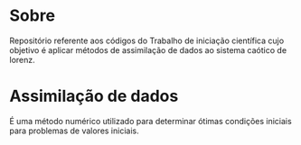 # Sobre
Repositório referente aos códigos do Trabalho de iniciação científica cujo objetivo é aplicar métodos de assimilação de dados ao sistema caótico de lorenz.

# Assimilação de dados
É uma método numérico utilizado para determinar ótimas condições iniciais para problemas de valores iniciais.

